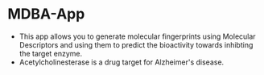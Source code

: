 # MDBA-App

- This app allows you to generate molecular fingerprints using Molecular Descriptors and using them to predict the 
bioactivity towards inhibting the target enzyme. 
- Acetylcholinesterase is a drug target for Alzheimer's disease.
